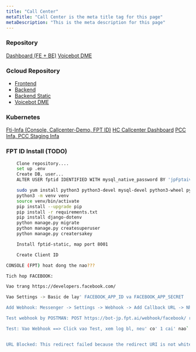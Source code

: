 ```yaml
---
title: "Call Center"
metaTitle: "Call Center is the meta title tag for this page"
metaDescription: "This is the meta description for this page"
---
```


### Repository

[Dashboard (FE + BE)](https://gitlab.bcnfpt.com/platform/fptai-callcenter)
[Voicebot DME](https://gitlab.bcnfpt.com/platform/voicebot-dme)

### Gcloud Repository

- [Frontend](https://console.cloud.google.com/gcr/images/fpt-ai/GLOBAL/callcenter-fe)
- [Backend](https://console.cloud.google.com/gcr/images/fpt-ai/GLOBAL/callcenter)
- [Backend Static](https://console.cloud.google.com/gcr/images/fpt-ai/GLOBAL/callcenter-static)
- [Voicebot DME](https://console.cloud.google.com/gcr/images/fpt-ai/GLOBAL/voicebot-dme)

### Kubernetes

[Fti-Infa (Console, Callcenter-Demo, FPT ID)](https://gitlab.bcnfpt.com/ops/fti-infra)
[HC Callcenter Dashboard](https://gitlab.bcnfpt.com/hmi/hc-infra)
[PCC Infa, PCC Staging Infa](https://gitlab.bcnfpt.com/hmi/pcc-infra)

### FPT ID Install (TODO)

```bash
    Clone repository....
    set up .env
    Create DB, user...
    ALTER USER fptid IDENTIFIED WITH mysql_native_password BY 'jpFptaiv3@Test';

    sudo yum install python3 python3-devel mysql-devel python3-wheel python3-setuptools gcc gcc-c++ kernel-devel make
    python3 -m venv venv
    source venv/bin/activate
    pip install --upgrade pip
    pip install -r requirements.txt
    pip install django-dotenv
    python manage.py migrate
    python manage.py createsuperuser
    python manage.py creatersakey

    Install fptid-static, map port 8001

    Create Client ID
```

```bash
CONSOLE (FPT) hoat dong the nao???

Tich hop FACEBOOK:

Vao trang https://developers.facebook.com/

Vao Settings -> Basic de lay' FACEBOOK_APP_ID va FACEBOOK_APP_SECRET

Add Webhook: Messenger -> Settings -> Webhook -> Add Callback URL -> Nhap: https://bot-jp.fpt.ai/webhook/facebook/ va Verify Token

Test webhook by POSTMAN: POST https://bot-jp.fpt.ai/webhook/facebook/ roi xem log cua bl xem traffic co vao ko???

Test: Vao Webhook ==> Click vao Test, xem log bl, neu' co' 1 cai' nao` bi loi~ la thanh cong, con` neu' ko log ra gi tuc' la .... (Doc lai cho nho' roi xoa'...., viet linh tinh qua')


URL Blocked: This redirect failed because the redirect URI is not whitelisted in the app’s Client OAuth Settings. Make sure Client and Web OAuth Login are on and add all your app domains as Valid OAuth Redirect URIs.
```
